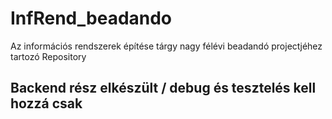 # InfRend_beadando
 Az információs rendszerek építése tárgy nagy félévi beadandó projectjéhez tartozó Repository

## Backend rész elkészült / debug és tesztelés kell hozzá csak
